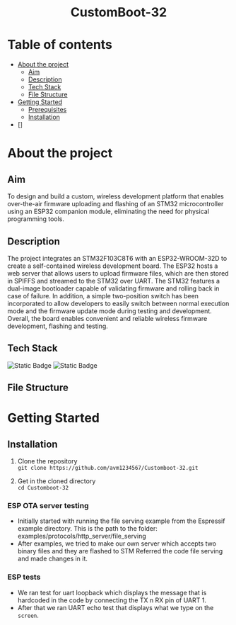 <p>
<h1 align = "center" > <strong>CustomBoot-32</strong> <br></h1>

<h2 align = "center">
</p>

# Table of contents

- [About the project](#about-the-project)
    - [Aim](#aim)
    - [Description](#description)
    - [Tech Stack](#tech-stack)
    - [File Structure](#file-structure)
- [Getting Started](#getting-started)
    - [Prerequisites](#prerequisites)
    - [Installation](#installation)
- []

# About the project
## Aim
To design and build a custom, wireless development platform that enables over-the-air firmware uploading and flashing of an STM32 microcontroller using an ESP32 companion module, eliminating the need for physical programming tools.

## Description
The project integrates an STM32F103C8T6 with an ESP32-WROOM-32D to create a self-contained wireless development board. The ESP32 hosts a web server that allows users to upload firmware files, which are then stored in SPIFFS and streamed to the STM32 over UART. The STM32 features a dual-image bootloader capable of validating firmware and rolling back in case of failure. In addition, a simple two-position switch has been incorporated to allow developers to easily switch between normal execution mode and the firmware update mode during testing and development. Overall, the board enables convenient and reliable wireless firmware development, flashing and testing.

## Tech Stack
![Static Badge](https://img.shields.io/badge/Embedded_C-blue?style=for-the-badge&logo=C&labelColor=black)
![Static Badge](https://img.shields.io/badge/PCB%20Designing-green?style=for-the-badge)


## File Structure

# Getting Started
## Installation
1) Clone the repository<br>
`git clone https://github.com/avm1234567/Customboot-32.git`

2) Get in the cloned directory<br>
`cd Customboot-32`


### ESP OTA server testing
- Initially started with running the file serving example from the Espressif example directory. This is the path to the folder: examples/protocols/http_server/file_serving
- After examples, we tried to make our own server which accepts two binary files and they are flashed to STM Referred the code file serving and made changes in it.
  
### ESP tests
- We ran test for uart loopback which displays the message that is hardcoded in the code by connecting the TX n RX pin of UART 1.
- After that we ran UART echo test that displays what we type on the `screen`.


